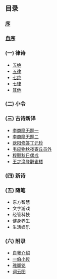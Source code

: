 ## 目录
### [序](xu.md)
### [自序](zi_xu.md)
### (一) 律诗
- [五绝](wu_jue/README.md)
- [五律](wu_lv/README.md)
- [七绝](qi_jue/README.md)
- [七律](qi_lv/README.md)
- [其他](other.md)

### (二) 小令
### (三) 古诗新译
- [李商隐无题一](translate/01.md)
- [李商隐无题二](translate/02.md)
- [欧阳修答丁元珍](translate/03.md)
- [韦应物秋夜寄丘员外](translate/04.md)
- [程颢秋日偶成](translate/05.md)
- [王之涣登鹳雀楼](translate/06.md)

### (四) 新诗
### (五) 随笔
- 东方智慧
- 文字游戏
- 经管科技
- 健身养生
- 生活娱乐

### (六) 附录
- [自我介绍](appendix/self_intro.md)
- [一伯小传](appendix/yi_bo.md)
- [雅阁铭](appendix/ya_ge.md)
- [词云图](word_cloud.md)
